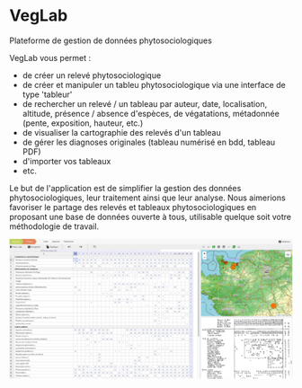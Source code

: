 # VegLab

Plateforme de gestion de données phytosociologiques

VegLab vous permet :
- de créer un relevé phytosociologique
- de créer et manipuler un tableu phytosociologique via une interface de type 'tableur'
- de rechercher un relevé / un tableau par auteur, date, localisation, altitude, présence / absence d'espèces, de végatations, métadonnée (pente, exposition, hauteur, etc.)
- de visualiser la cartographie des relevés d'un tableau
- de gérer les diagnoses originales (tableau numérisé en bdd, tableau PDF)
- d'importer vos tableaux
- etc.

Le but de l'application est de simplifier la gestion des données phytosociologiques, leur traitement ainsi que leur analyse. Nous aimerions favoriser le partage des relevés et tableaux phytosociologiques en proposant une base de données ouverte à tous, utilisable quelque soit votre méthodologie de travail.

![](https://raw.githubusercontent.com/steph-del/vegLab/master/src/assets/appOverview/app_overview.jpg?token=ADFA3ZSZUYAAGWM55PW5NTK6NPBF2)
